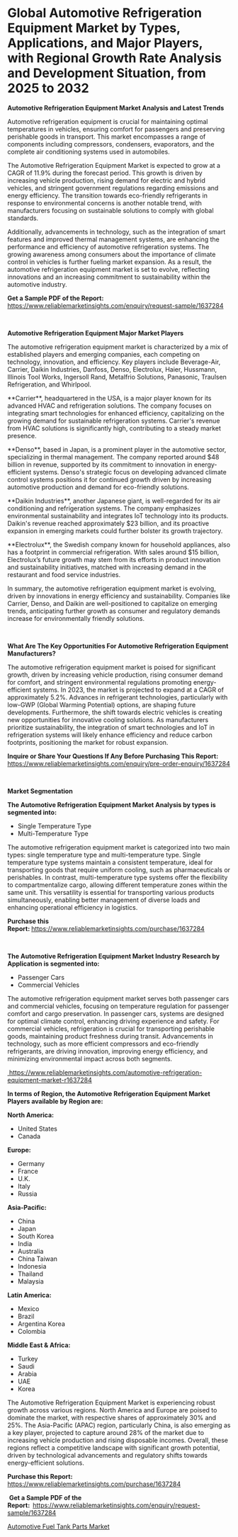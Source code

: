 <p><h1>Global Automotive Refrigeration Equipment Market by Types, Applications, and Major Players, with Regional Growth Rate Analysis and Development Situation, from 2025 to 2032</h1></p><p><strong>Automotive Refrigeration Equipment Market Analysis and Latest Trends</strong></p>
<p><p>Automotive refrigeration equipment is crucial for maintaining optimal temperatures in vehicles, ensuring comfort for passengers and preserving perishable goods in transport. This market encompasses a range of components including compressors, condensers, evaporators, and the complete air conditioning systems used in automobiles.</p><p>The Automotive Refrigeration Equipment Market is expected to grow at a CAGR of 11.9% during the forecast period. This growth is driven by increasing vehicle production, rising demand for electric and hybrid vehicles, and stringent government regulations regarding emissions and energy efficiency. The transition towards eco-friendly refrigerants in response to environmental concerns is another notable trend, with manufacturers focusing on sustainable solutions to comply with global standards.</p><p>Additionally, advancements in technology, such as the integration of smart features and improved thermal management systems, are enhancing the performance and efficiency of automotive refrigeration systems. The growing awareness among consumers about the importance of climate control in vehicles is further fueling market expansion. As a result, the automotive refrigeration equipment market is set to evolve, reflecting innovations and an increasing commitment to sustainability within the automotive industry.</p></p>
<p><strong>Get a Sample PDF of the Report:&nbsp;</strong> <a href="https://www.reliablemarketinsights.com/enquiry/request-sample/1637284?utm_campaign=2280&utm_medium=2&utm_source=Github&utm_content=ia&utm_term=23032025&utm_id=automotive-refrigeration-equipment">https://www.reliablemarketinsights.com/enquiry/request-sample/1637284</a></p>
<p>&nbsp;</p>
<p><strong>Automotive Refrigeration Equipment Major Market Players</strong></p>
<p><p>The automotive refrigeration equipment market is characterized by a mix of established players and emerging companies, each competing on technology, innovation, and efficiency. Key players include Beverage-Air, Carrier, Daikin Industries, Danfoss, Denso, Electrolux, Haier, Hussmann, Illinois Tool Works, Ingersoll Rand, Metalfrio Solutions, Panasonic, Traulsen Refrigeration, and Whirlpool.</p><p>**Carrier**, headquartered in the USA, is a major player known for its advanced HVAC and refrigeration solutions. The company focuses on integrating smart technologies for enhanced efficiency, capitalizing on the growing demand for sustainable refrigeration systems. Carrier's revenue from HVAC solutions is significantly high, contributing to a steady market presence.</p><p>**Denso**, based in Japan, is a prominent player in the automotive sector, specializing in thermal management. The company reported around $48 billion in revenue, supported by its commitment to innovation in energy-efficient systems. Denso's strategic focus on developing advanced climate control systems positions it for continued growth driven by increasing automotive production and demand for eco-friendly solutions.</p><p>**Daikin Industries**, another Japanese giant, is well-regarded for its air conditioning and refrigeration systems. The company emphasizes environmental sustainability and integrates IoT technology into its products. Daikin's revenue reached approximately $23 billion, and its proactive expansion in emerging markets could further bolster its growth trajectory.</p><p>**Electrolux**, the Swedish company known for household appliances, also has a footprint in commercial refrigeration. With sales around $15 billion, Electrolux’s future growth may stem from its efforts in product innovation and sustainability initiatives, matched with increasing demand in the restaurant and food service industries.</p><p>In summary, the automotive refrigeration equipment market is evolving, driven by innovations in energy efficiency and sustainability. Companies like Carrier, Denso, and Daikin are well-positioned to capitalize on emerging trends, anticipating further growth as consumer and regulatory demands increase for environmentally friendly solutions.</p></p>
<p>&nbsp;</p>
<p><strong>What Are The Key Opportunities For Automotive Refrigeration Equipment Manufacturers?</strong></p>
<p><p>The automotive refrigeration equipment market is poised for significant growth, driven by increasing vehicle production, rising consumer demand for comfort, and stringent environmental regulations promoting energy-efficient systems. In 2023, the market is projected to expand at a CAGR of approximately 5.2%. Advances in refrigerant technologies, particularly with low-GWP (Global Warming Potential) options, are shaping future developments. Furthermore, the shift towards electric vehicles is creating new opportunities for innovative cooling solutions. As manufacturers prioritize sustainability, the integration of smart technologies and IoT in refrigeration systems will likely enhance efficiency and reduce carbon footprints, positioning the market for robust expansion.</p></p>
<p><strong>Inquire or Share Your Questions If Any Before Purchasing This Report:</strong> <a href="https://www.reliablemarketinsights.com/enquiry/pre-order-enquiry/1637284?utm_campaign=2280&utm_medium=2&utm_source=Github&utm_content=ia&utm_term=23032025&utm_id=automotive-refrigeration-equipment">https://www.reliablemarketinsights.com/enquiry/pre-order-enquiry/1637284</a></p>
<p>&nbsp;</p>
<p><strong>Market Segmentation</strong></p>
<p><strong>The Automotive Refrigeration Equipment Market Analysis by types is segmented into:</strong></p>
<p><ul><li>Single Temperature Type</li><li>Multi-Temperature Type</li></ul></p>
<p><p>The automotive refrigeration equipment market is categorized into two main types: single temperature type and multi-temperature type. Single temperature type systems maintain a consistent temperature, ideal for transporting goods that require uniform cooling, such as pharmaceuticals or perishables. In contrast, multi-temperature type systems offer the flexibility to compartmentalize cargo, allowing different temperature zones within the same unit. This versatility is essential for transporting various products simultaneously, enabling better management of diverse loads and enhancing operational efficiency in logistics.</p></p>
<p><strong>Purchase this Report:&nbsp;</strong><a href="https://www.reliablemarketinsights.com/purchase/1637284?utm_campaign=2280&utm_medium=2&utm_source=Github&utm_content=ia&utm_term=23032025&utm_id=automotive-refrigeration-equipment">https://www.reliablemarketinsights.com/purchase/1637284</a></p>
<p>&nbsp;</p>
<p><strong>The Automotive Refrigeration Equipment Market Industry Research by Application is segmented into:</strong></p>
<p><ul><li>Passenger Cars</li><li>Commercial Vehicles</li></ul></p>
<p><p>The automotive refrigeration equipment market serves both passenger cars and commercial vehicles, focusing on temperature regulation for passenger comfort and cargo preservation. In passenger cars, systems are designed for optimal climate control, enhancing driving experience and safety. For commercial vehicles, refrigeration is crucial for transporting perishable goods, maintaining product freshness during transit. Advancements in technology, such as more efficient compressors and eco-friendly refrigerants, are driving innovation, improving energy efficiency, and minimizing environmental impact across both segments.</p></p>
<p><a href="https://www.reliablemarketinsights.com/automotive-refrigeration-equipment-market-r1637284?utm_campaign=2280&utm_medium=2&utm_source=Github&utm_content=ia&utm_term=23032025&utm_id=automotive-refrigeration-equipment">&nbsp;https://www.reliablemarketinsights.com/automotive-refrigeration-equipment-market-r1637284</a></p>
<p><strong>In terms of Region, the Automotive Refrigeration Equipment Market Players available by Region are:</strong></p>
<p>
    <p> <strong> North America: </strong>
        <ul>
            <li>United States</li>
            <li>Canada</li>
        </ul>
        </p> 
    <p> <strong> Europe: </strong>
        <ul>
            <li>Germany</li>
            <li>France</li>
            <li>U.K.</li>
            <li>Italy</li>
            <li>Russia</li>
        </ul>
        </p> 
    <p> <strong> Asia-Pacific: </strong>
        <ul>
            <li>China</li>
            <li>Japan</li>
            <li>South Korea</li>
            <li>India</li>
            <li>Australia</li>
            <li>China Taiwan</li>
            <li>Indonesia</li>
            <li>Thailand</li>
            <li>Malaysia</li>
        </ul>
        </p> 
    <p> <strong> Latin America: </strong>
        <ul>
            <li>Mexico</li>
            <li>Brazil</li>
            <li>Argentina Korea</li>
            <li>Colombia</li>
        </ul>
        </p> 
    <p> <strong> Middle East & Africa: </strong>
        <ul>
            <li>Turkey</li>
            <li>Saudi</li>
            <li>Arabia</li>
            <li>UAE</li>
            <li>Korea</li>
        </ul>
    </p>
    </p>
<p><p>The Automotive Refrigeration Equipment Market is experiencing robust growth across various regions. North America and Europe are poised to dominate the market, with respective shares of approximately 30% and 25%. The Asia-Pacific (APAC) region, particularly China, is also emerging as a key player, projected to capture around 28% of the market due to increasing vehicle production and rising disposable incomes. Overall, these regions reflect a competitive landscape with significant growth potential, driven by technological advancements and regulatory shifts towards energy-efficient solutions.</p></p>
<p><strong>Purchase this Report: </strong><a href="https://www.reliablemarketinsights.com/purchase/1637284?utm_campaign=2280&utm_medium=2&utm_source=Github&utm_content=ia&utm_term=23032025&utm_id=automotive-refrigeration-equipment">https://www.reliablemarketinsights.com/purchase/1637284</a></p>
<p>&nbsp;<strong>Get a Sample PDF of the Report:&nbsp;&nbsp;</strong><a href="https://www.reliablemarketinsights.com/enquiry/request-sample/1637284?utm_campaign=2280&utm_medium=2&utm_source=Github&utm_content=ia&utm_term=23032025&utm_id=automotive-refrigeration-equipment">https://www.reliablemarketinsights.com/enquiry/request-sample/1637284</a></p>
<p><strong></strong></p>
<p><p><a href="https://github.com/NargisHussain75/Market-Research-Report-List-1/blob/main/automotive-fuel-tank-parts-market.md?utm_campaign=2280&utm_medium=2&utm_source=Github&utm_content=ia&utm_term=23032025&utm_id=automotive-refrigeration-equipment">Automotive Fuel Tank Parts Market</a></p></p>